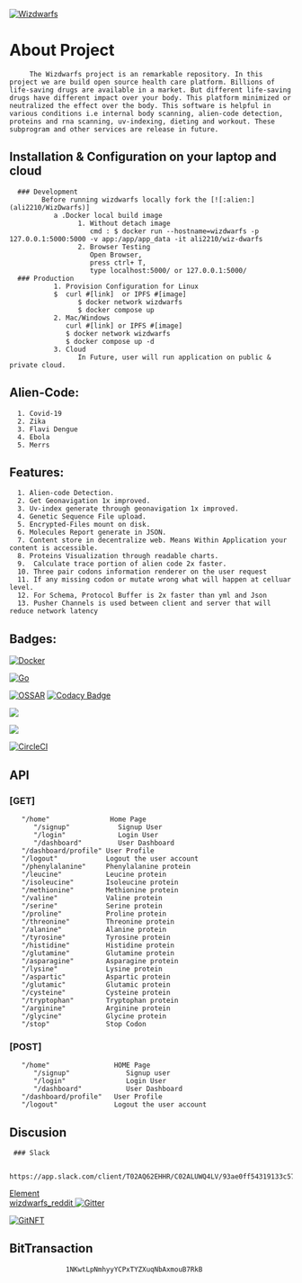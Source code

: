 [![Wizdwarfs](https://img.shields.io/badge/Wizdwarfs-designed%20by-green)](https://wizdwarfs-365b9.web.app/)

 
 # About Project

         The Wizdwarfs project is an remarkable repository. In this project we are build open source health care platform. Billions of life-saving drugs are available in a market. But different life-saving drugs have different impact over your body. This platform minimized or neutralized the effect over the body. This software is helpful in various conditions i.e internal body scanning, alien-code detection, proteins and rna scanning, uv-indexing, dieting and workout. These subprogram and other services are release in future. 

## Installation & Configuration on your laptop and cloud 
 
      ### Development
            Before running wizdwarfs locally fork the [![:alien:](ali2210/WizDwarfs)]
               a .Docker local build image
                     1. Without detach image
                        cmd : $ docker run --hostname=wizdwarfs -p 127.0.0.1:5000:5000 -v app:/app/app_data -it ali2210/wiz-dwarfs
                     2. Browser Testing
                        Open Browser, 
                        press ctrl+ T,
                        type localhost:5000/ or 127.0.0.1:5000/
      ### Production
               1. Provision Configuration for Linux
               $  curl #[link]  or IPFS #[image]
                     $ docker network wizdwarfs
                     $ docker compose up
               2. Mac/Windows 
                  curl #[link] or IPFS #[image]
                  $ docker network wizdwarfs
                  $ docker compose up -d 
               3. Cloud
                     In Future, user will run application on public & private cloud.
## Alien-Code:

      1. Covid-19
      2. Zika
      3. Flavi Dengue
      4. Ebola
      5. Merrs
       
## Features: 

      1. Alien-code Detection. 
      2. Get Geonavigation 1x improved.   
      3. Uv-index generate through geonavigation 1x improved.
      4. Genetic Sequence File upload. 
      5. Encrypted-Files mount on disk.
      6. Molecules Report generate in JSON.
      7. Content store in decentralize web. Means Within Application your content is accessible.
      8. Proteins Visualization through readable charts.
      9.  Calculate trace portion of alien code 2x faster.
      10. Three pair codons information renderer on the user request
      11. If any missing codon or mutate wrong what will happen at celluar level. 
      12. For Schema, Protocol Buffer is 2x faster than yml and Json
      13. Pusher Channels is used between client and server that will reduce network latency
      

## Badges:   
[![Docker](https://github.com/ali2210/WizDwarf/actions/workflows/docker-publish.yml/badge.svg)](https://github.com/ali2210/WizDwarf/actions/workflows/docker-publish.yml)

[![Go](https://github.com/ali2210/WizDwarf/actions/workflows/go.yml/badge.svg)](https://github.com/ali2210/WizDwarf/actions/workflows/go.yml)         

[![OSSAR](https://github.com/ali2210/WizDwarf/actions/workflows/ossar-analysis.yml/badge.svg)](https://github.com/ali2210/WizDwarf/actions/workflows/ossar-analysis.yml)
[![Codacy Badge](https://app.codacy.com/project/badge/Grade/4fa84cf43d69415aa8cb51cad7b73a4f)](https://www.codacy.com/gh/ali2210/WizDwarf/dashboard?utm_source=github.com&amp;utm_medium=referral&amp;utm_content=ali2210/WizDwarf&amp;utm_campaign=Badge_Grade)

<a href="https://codeclimate.com/github/ali2210/WizDwarf/test_coverage"><img src="https://api.codeclimate.com/v1/badges/b1a8e6c05b3ec74b3074/test_coverage" /></a>

<a href="https://codeclimate.com/github/ali2210/WizDwarf/maintainability"><img src="https://api.codeclimate.com/v1/badges/b1a8e6c05b3ec74b3074/maintainability" /></a>

 [![CircleCI](https://circleci.com/gh/ali2210/WizDwarf/tree/master.svg?style=svg)](https://circleci.com/gh/ali2210/WizDwarf/tree/master)

<!-- ## Support and Contribute -->

            
<!--  [![ko-fi](https://ko-fi.com/img/githubbutton_sm.svg)](https://ko-fi.com/T6T25CVYQ)
   
      ### Opencollective 
   
 <object type="image/svg+xml" data="https://opencollective.com/wizdwarfs/tiers/love-and-support.svg?avatarHeight=36&width=600">
      
   
 <a href="https://opencollective.com/wizdwarfs/contribute/love-and-support-29623"> <img src="https://opencollective.com/wizdwarfs/tiers/love-and-support.svg?avatarHeight=36"/></a>
   
 <a href='https://opencollective.com/wizdwarfs/contribute/love-and-support-29623' target='blank'><img alt="open collective badge" src="https://opencollective.com/wizdwarfs/tiers/love-and-support/badge.svg?label=Love%26Support&color=brightgreen" /></a> -->
   
## API

   ### [GET]
        
       "/home"               Home Page
	      "/signup"            Signup User
	      "/login"             Login User
	      "/dashboard"         User Dashboard
       "/dashboard/profile" User Profile
       "/logout"            Logout the user account 
       "/phenylalanine"     Phenylalanine protein
       "/leucine"           Leucine protein
       "/isoleucine"        Isoleucine protein
       "/methionine"        Methionine protein
       "/valine"            Valine protein
       "/serine"            Serine protein
       "/proline"           Proline protein
       "/threonine"         Threonine protein
       "/alanine"           Alanine protein
       "/tyrosine"          Tyrosine protein
       "/histidine"         Histidine protein
       "/glutamine"         Glutamine protein
       "/asparagine"        Asparagine protein
       "/lysine"            Lysine protein
       "/aspartic"          Aspartic protein
       "/glutamic"          Glutamic protein
       "/cysteine"          Cysteine protein
       "/tryptophan"        Tryptophan protein
       "/arginine"          Arginine protein
       "/glycine"           Glycine protein
       "/stop"              Stop Codon
    
   ### [POST]
       
       "/home"                HOME Page
	      "/signup"              Signup user
	      "/login"               Login User
	      "/dashboard"           User Dashboard
       "/dashboard/profile"   User Profile
       "/logout"              Logout the user account
       
       
## Discusion
     
     ### Slack
            
            https://app.slack.com/client/T02AQ62EHHR/C02ALUWQ4LV/93ae0ff54319133c57487e772c8e0f1045690945

<object><a href='https://app.element.io/#/room/!XdCqKpBpqSSgLLcNPI:matrix.org' target='blank'>Element</a></object>            
<a href='https://www.reddit.com/r/wizdwarfs/a'> wizdwarfs_reddit
[![Gitter](https://badges.gitter.im/wizdwarfs/futuristic-tech-dev.svg)](https://gitter.im/wizdwarfs/futuristic-tech-dev?utm_source=badge&utm_medium=badge&utm_campaign=pr-badge)


 [![GitNFT](https://img.shields.io/badge/%F0%9F%94%AE-Open%20in%20GitNFT-darkviolet?style=social)](https://gitnft.quine.sh/app/commits/list/repo/WizDwarf)

 
## BitTransaction
                  1NKwtLpNmhyyYCPxTYZXuqNbAxmouB7RkB

